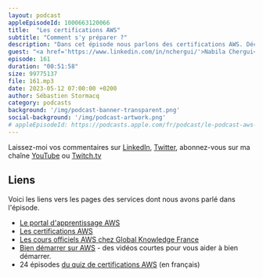 ```yaml
---
layout: podcast
appleEpisodeId: 1000663120066
title:  "Les certifications AWS"
subtitle: "Comment s'y préparer ?"
description: "Dans cet épisode nous parlons des certifications AWS. Découvrez quelles sont les certifications, quels avantages elles vous apportent et surtout comment s'y préparer: apprendre à gérer son temps, à lire les questions et choisir la bonne réponse parmis les solutions proposées."
guest: "<a href='https://www.linkedin.com/in/nchergui/'>Nabila Chergui</a>, formatrice certifiée AWS chez Global Knowledge France"
episode: 161
duration: "00:51:58"
size: 99775137
file: 161.mp3
date: 2023-05-12 07:00:00 +0200
author: Sébastien Stormacq
category: podcasts
background: '/img/podcast-banner-transparent.png'
social-background: '/img/podcast-artwork.png'
# appleEpisodeId: https://podcasts.apple.com/fr/podcast/le-podcast-aws-en-français/id1452118442
---
```


Laissez-moi vos commentaires sur [LinkedIn](https://www.linkedin.com/in/sebastienstormacq/), [Twitter](https://twitter.com/sebsto), abonnez-vous sur ma chaîne [YouTube](https://www.youtube.com/sebsto) ou [Twitch.tv](https://www.twitch.tv/sebAWS)

## Liens

Voici les liens vers les pages des services dont nous avons parlé dans l'épisode.

- [Le portal d'apprentissage AWS](https://skillbuilder.aws/)
- [Les certifications AWS](https://aws.amazon.com/fr/certification/)
- [Les cours officiels AWS chez Global Knowledge France](https://www.globalknowledge.com/fr-fr/formations/formation/editeur-informatique/aws/)
- [Bien démarrer sur AWS](https://stormacq.com/2020/08/31/bien-demarrer.html) - des vidéos courtes pour vous aider à bien démarrer.
- 24 épisodes [du quiz de certifications AWS](https://www.youtube.com/playlist?list=PLZ_TUMnTqfu8d-49JNxwwjAH5rbSpmyiX) (en français)

